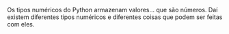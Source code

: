 Os tipos numéricos do Python armazenam valores... que são números. Daí existem diferentes tipos numéricos e diferentes coisas que podem ser feitas com eles.